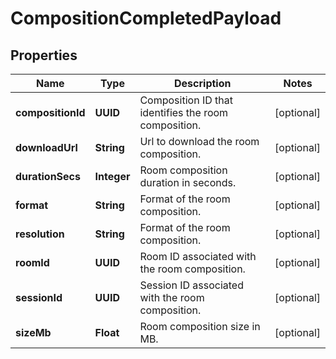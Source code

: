 

# CompositionCompletedPayload


## Properties

| Name | Type | Description | Notes |
|------------ | ------------- | ------------- | -------------|
|**compositionId** | **UUID** | Composition ID that identifies the room composition. |  [optional] |
|**downloadUrl** | **String** | Url to download the room composition. |  [optional] |
|**durationSecs** | **Integer** | Room composition duration in seconds. |  [optional] |
|**format** | **String** | Format of the room composition. |  [optional] |
|**resolution** | **String** | Format of the room composition. |  [optional] |
|**roomId** | **UUID** | Room ID associated with the room composition. |  [optional] |
|**sessionId** | **UUID** | Session ID associated with the room composition. |  [optional] |
|**sizeMb** | **Float** | Room composition size in MB. |  [optional] |



